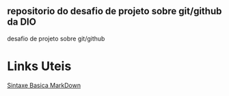 ## repositorio do desafio de projeto sobre git/github da DIO
desafio de projeto sobre git/github 


# Links Uteis

[Sintaxe Basica MarkDown](https://www.markdownguide.org/basic-syntax/)
